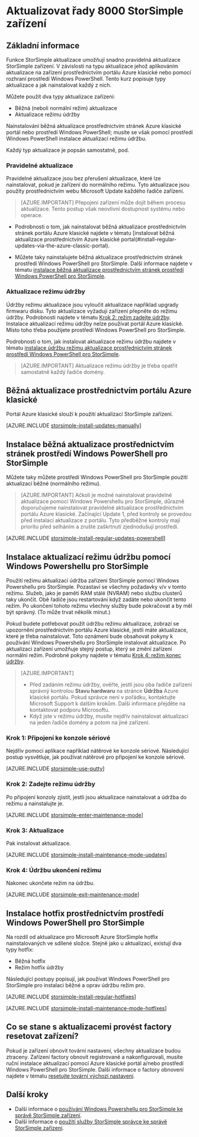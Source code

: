 <properties
   pageTitle="Aktualizovat StorSimple zařízení | Microsoft Azure"
   description="Vysvětluje, jak používat funkci StorSimple aktualizace pro instalaci aktualizace režimu běžné a údržba a hotfix."
   services="storsimple"
   documentationCenter="NA"
   authors="SharS"
   manager="carmonm"
   editor="" />
<tags 
   ms.service="storsimple"
   ms.devlang="NA"
   ms.topic="article"
   ms.tgt_pltfrm="NA"
   ms.workload="TBD"
   ms.date="06/28/2016"
   ms.author="v-sharos" />

# <a name="update-your-storsimple-8000-series-device"></a>Aktualizovat řady 8000 StorSimple zařízení

## <a name="overview"></a>Základní informace

Funkce StorSimple aktualizace umožňují snadno pravidelná aktualizace StorSimple zařízení. V závislosti na typu aktualizace jehož aplikováním aktualizace na zařízení prostřednictvím portálu Azure klasické nebo pomocí rozhraní prostředí Windows PowerShell. Tento kurz popisuje typy aktualizace a jak nainstalovat každý z nich.

Můžete použít dva typy aktualizace zařízení: 

- Běžná (neboli normální režim) aktualizace
- Aktualizace režimu údržby

Nainstalování běžná aktualizace prostřednictvím stránek Azure klasické portál nebo prostředí Windows PowerShell; musíte se však pomocí prostředí Windows PowerShell instalace aktualizací režimu údržbu. 

Každý typ aktualizace je popsán samostatně, pod.

### <a name="regular-updates"></a>Pravidelné aktualizace

Pravidelné aktualizace jsou bez přerušení aktualizace, které lze nainstalovat, pokud je zařízení do normálního režimu. Tyto aktualizace jsou použity prostřednictvím webu Microsoft Update každého řadiče zařízení. 

> [AZURE.IMPORTANT] Přepojení zařízení může dojít během procesu aktualizace. Tento postup však neovlivní dostupnost systému nebo operace.

- Podrobnosti o tom, jak nainstalovat běžná aktualizace prostřednictvím stránek portálu Azure klasické najdete v tématu [instalovat běžná aktualizace prostřednictvím Azure klasické portal(#install-regular-updates-via-the-azure-classic-portal).

- Můžete taky nainstalujete běžná aktualizace prostřednictvím stránek prostředí Windows PowerShell pro StorSimple. Další informace najdete v tématu [instalace běžná aktualizace prostřednictvím stránek prostředí Windows PowerShell pro StorSimple](#install-regular-updates-via-windows-powershell-for-storsimple).

### <a name="maintenance-mode-updates"></a>Aktualizace režimu údržby

Údržby režimu aktualizace jsou vyloučit aktualizace například upgrady firmwaru disku. Tyto aktualizace vyžadují zařízení přepněte do režimu údržby. Podrobnosti najdete v tématu [Krok 2: režim zadejte údržby](#step2). Instalace aktualizací režimu údržby nelze používat portál Azure klasické. Místo toho třeba použijete prostředí Windows PowerShell pro StorSimple. 

Podrobnosti o tom, jak instalovat aktualizace režimu údržbu najdete v tématu [instalace údržbu režimu aktualizace prostřednictvím stránek prostředí Windows PowerShell pro StorSimple](#install-maintenance-mode-updates-via-windows-powershell-for-storsimple).

> [AZURE.IMPORTANT] Aktualizace režimu údržby je třeba opatřit samostatně každý řadiče domény. 

## <a name="install-regular-updates-via-the-azure-classic-portal"></a>Běžná aktualizace prostřednictvím portálu Azure klasické

Portál Azure klasické slouží k použití aktualizací StorSimple zařízení.

[AZURE.INCLUDE [storsimple-install-updates-manually](../../includes/storsimple-install-updates-manually.md)]

## <a name="install-regular-updates-via-windows-powershell-for-storsimple"></a>Instalace běžná aktualizace prostřednictvím stránek prostředí Windows PowerShell pro StorSimple

Můžete taky můžete prostředí Windows PowerShell pro StorSimple použití aktualizací běžné (normálního režimu).

> [AZURE.IMPORTANT] Ačkoli je možné nainstalovat pravidelné aktualizace pomocí Windows Powershellu pro StorSimple, důrazně doporučujeme nainstalovat pravidelné aktualizace prostřednictvím portálu Azure klasické. Začínající Update 1, před kontroly se provedou před instalací aktualizace z portálu. Tyto předběžné kontroly mají prioritu před selháním a zrušte zaškrtnutí zjednodušují prostředí. 

[AZURE.INCLUDE [storsimple-install-regular-updates-powershell](../../includes/storsimple-install-regular-updates-powershell.md)]

## <a name="install-maintenance-mode-updates-via-windows-powershell-for-storsimple"></a>Instalace aktualizací režimu údržbu pomocí Windows Powershellu pro StorSimple

Použití režimu aktualizací údržba zařízení StorSimple pomocí Windows Powershellu pro StorSimple. Pozastaví se všechny požadavky v/v v tomto režimu. Služeb, jako je paměti RAM stálé (NVRAM) nebo službu clusterů taky ukončit. Obě řadiče jsou restartování když zadáte nebo ukončit tento režim. Po ukončení tohoto režimu všechny služby bude pokračovat a by měl být správný. (To může trvat několik minut.)

Pokud budete potřebovat použít údržbu režimu aktualizace, zobrazí se upozornění prostřednictvím portálu Azure klasické, jestli máte aktualizace, které je třeba nainstalovat. Toto oznámení bude obsahovat pokyny k používání Windows Powershellu pro StorSimple instalovat aktualizace. Po aktualizaci zařízení umožňuje stejný postup, který se změní zařízení normální režim. Podrobné pokyny najdete v tématu [Krok 4: režim konec údržby](#step4).

> [AZURE.IMPORTANT] 
> 
> - Před zadáním režimu údržby, ověřte, jestli jsou oba řadiče zařízení správný kontrolou **Stavu hardwaru** na stránce **Údržba** Azure klasické portálu. Pokud správce není v pořádku, kontaktujte Microsoft Support k dalším krokům. Další informace přejděte na kontaktovat podporu Microsoftu. 
> - Když jste v režimu údržby, musíte nejdřív nainstalovat aktualizaci na jeden řadiče domény a potom na jiné zařízení.

### <a name="step-1-connect-to-the-serial-console-a-namestep1"></a>Krok 1: Připojení ke konzole sériové<a name="step1">

Nejdřív pomocí aplikace například nátěrové ke konzole sériové. Následující postup vysvětluje, jak používat nátěrové pro připojení ke konzole sériové.

[AZURE.INCLUDE [storsimple-use-putty](../../includes/storsimple-use-putty.md)]

### <a name="step-2-enter-maintenance-mode-a-namestep2"></a>Krok 2: Zadejte režimu údržby<a name="step2">

Po připojení konzoly zjistit, jestli jsou aktualizace nainstalovat a údržba do režimu a nainstalujte je.

[AZURE.INCLUDE [storsimple-enter-maintenance-mode](../../includes/storsimple-enter-maintenance-mode.md)]

### <a name="step-3-install-your-updates-a-namestep3"></a>Krok 3: Aktualizace<a name="step3">

Pak instalovat aktualizace.

[AZURE.INCLUDE [storsimple-install-maintenance-mode-updates](../../includes/storsimple-install-maintenance-mode-updates.md)]
 
### <a name="step-4-exit-maintenance-mode-a-namestep4"></a>Krok 4: Údržbu ukončení režimu<a name="step4">

Nakonec ukončete režim na údržbu.

[AZURE.INCLUDE [storsimple-exit-maintenance-mode](../../includes/storsimple-exit-maintenance-mode.md)]

## <a name="install-hotfixes-via-windows-powershell-for-storsimple"></a>Instalace hotfix prostřednictvím prostředí Windows PowerShell pro StorSimple

Na rozdíl od aktualizace pro Microsoft Azure StorSimple hotfix nainstalovaných ve sdílené složce. Stejně jako u aktualizací, existují dva typy hotfix: 

- Běžná hotfix 
- Režim hotfix údržby  

Následující postupy popisují, jak používat Windows PowerShell pro StorSimple pro instalaci běžné a oprav údržbu režim pro.

[AZURE.INCLUDE [storsimple-install-regular-hotfixes](../../includes/storsimple-install-regular-hotfixes.md)]

[AZURE.INCLUDE [storsimple-install-maintenance-mode-hotfixes](../../includes/storsimple-install-maintenance-mode-hotfixes.md)]

## <a name="what-happens-to-updates-if-you-perform-a-factory-reset-of-the-device"></a>Co se stane s aktualizacemi provést factory resetovat zařízení?

Pokud je zařízení obnovit tovární nastavení, všechny aktualizace budou ztraceny. Zařízení factory obnovit registrované a nakonfigurovali, musíte ruční instalace aktualizací pomocí Azure klasické portál a/nebo prostředí Windows PowerShell pro StorSimple. Další informace o factory obnovení najdete v tématu [resetujte tovární výchozí nastavení](storsimple-manage-device-controller.md#reset-the-device-to-factory-default-settings).

## <a name="next-steps"></a>Další kroky

- Další informace o [používání Windows Powershellu pro StorSimple ke správě StorSimple zařízení](storsimple-windows-powershell-administration.md).
- Další informace o [použití služby StorSimple správce ke správě StorSimple zařízení](storsimple-manager-service-administration.md).

